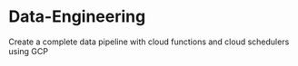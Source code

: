 # Data-Engineering
Create a complete data pipeline with cloud functions and cloud schedulers using GCP
